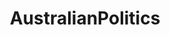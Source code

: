 ---
title: AustralianPolitics
crosslinks:
- autotldr
- australia
- The_Donald
- AusPol
- circlejerkaustralia
- sydney
- climateskeptics
- exmuslim
- AusMemes
- NeutralPolitics
- science
- LateStageCapitalism
- AusFinance
- houston
- gunpolitics
- auslaw
- newzealand
- IAmA
- TradeIssues
- CringeWorthy
---